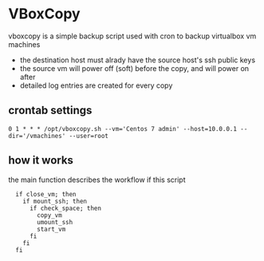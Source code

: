# VBoxCopy
vboxcopy is a simple backup script used with cron to backup virtualbox vm machines  

* the destination host must alrady have the source host's ssh public keys  
* the source vm will power off (soft) before the copy, and will power on after  
* detailed log entries are created for every copy  

## crontab settings
```
0 1 * * * /opt/vboxcopy.sh --vm='Centos 7 admin' --host=10.0.0.1 --dir='/vmachines' --user=root
```

## how it works
the main function describes the workflow if this script  
```
  if close_vm; then
    if mount_ssh; then
      if check_space; then
        copy_vm
        umount_ssh
        start_vm
      fi
    fi
  fi
```
